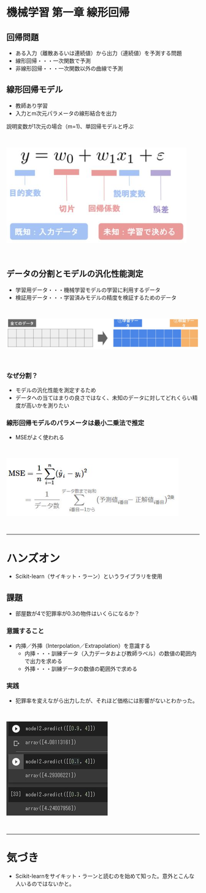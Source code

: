 # 機械学習 第一章 線形回帰 

## 回帰問題

- ある入力（離散あるいは連続値）から出力（連続値）を予測する問題
- 線形回帰・・・一次関数で予測
- 非線形回帰・・・一次関数以外の曲線で予測

## 線形回帰モデル

- 教師あり学習
- 入力とm次元パラメータの線形結合を出力

説明変数が1次元の場合（m=1)、単回帰モデルと呼ぶ

<br>

![s1_senkeikaiki.jpg](img/s1_senkeikaiki.jpg)

<br>

## データの分割とモデルの汎化性能測定

- 学習用データ・・・機械学習モデルの学習に利用するデータ
- 検証用データ・・・学習済みモデルの精度を検証するためのデータ

<br>

![s1_divededata.jpg](img/s1_divededata.jpg)

<br>

### なぜ分割？

- モデルの汎化性能を測定するため
- データへの当てはまりの良さではなく、未知のデータに対してどれくらい精度が高いかを測りたい

### 線形回帰モデルのパラメータは最小二乗法で推定
- MSEがよく使われる

<br>

![s1_mse.jpg](img/s1_mse.jpg)

<br>

---

# ハンズオン

- Scikit-learn（サイキット・ラーン）というライブラリを使用

## 課題
- 部屋数が4で犯罪率が0.3の物件はいくらになるか？

### 意識すること
- 内挿／外挿（Interpolation／Extrapolation）を意識する
    - 内挿・・・訓練データ（入力データおよび教師ラベル）の数値の範囲内で出力を求める
    - 外挿・・・訓練データの数値の範囲外で求める

### 実践

- 犯罪率を変えながら出力したが、それほど価格には影響がないとわかった。

<br>

![s1_jutaku.jpg](img/s1_jutaku.jpg)

<br>

---

# 気づき
- Scikit-learnをサイキット・ラーンと読むのを始めて知った。意外とこんな人いるのではないかと。<br>

